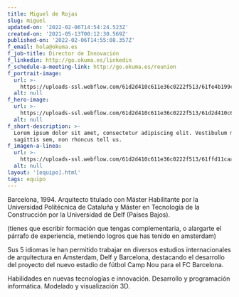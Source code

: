 ```yaml
---
title: Miguel de Rojas
slug: miguel
updated-on: '2022-02-06T14:54:24.523Z'
created-on: '2021-05-13T00:12:30.569Z'
published-on: '2022-02-06T14:55:08.357Z'
f_email: hola@okuma.es
f_job-title: Director de Innovación
f_linkedin: http://go.okuma.es/linkedin
f_schedule-a-meeting-link: http://go.okuma.es/reunion
f_portrait-image:
  url: >-
    https://uploads-ssl.webflow.com/61d2d410c611e36c0222f513/61fe4b199cb8530915147248_gerardo.svg
  alt: null
f_hero-image:
  url: >-
    https://uploads-ssl.webflow.com/61d2d410c611e36c0222f513/61d2d410c611e33faf22f525_023.jpeg
  alt: null
f_short-description: >-
  Lorem ipsum dolor sit amet, consectetur adipiscing elit. Vestibulum mollis
  sagittis sem, non rhoncus tell us.
f_imagen-a-linea:
  url: >-
    https://uploads-ssl.webflow.com/61d2d410c611e36c0222f513/61ffd11caab51b5a5ee4bdf3_miguel.svg
  alt: null
layout: '[equipo].html'
tags: equipo
---
```


Barcelona, 1994. Arquitecto titulado con Máster Habilitante por la Universidad Politécnica de Cataluña y Máster en Tecnología de la Construcción por la Universidad de Delf (Países Bajos).  
  
(tienes que escribir formación que tengas complementaria, o alargarte el párrafo de experiencia, metiendo logros que has tenido en amsterdam)  
  
Sus 5 idiomas le han permitido trabajar en diversos estudios internacionales de arquitectura en Ámsterdam, Delf y Barcelona, destacando el desarrollo del proyecto del nuevo estadio de fútbol Camp Nou para el FC Barcelona.  
  
Habilidades en nuevas tecnologías e innovación. Desarrollo y programación informática. Modelado y visualización 3D.
